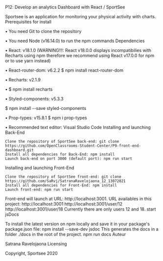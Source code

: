 P12: Develop an analytics Dashboard with React / SportSee

Sportsee is an application for monitoring your physical activity with charts.
Prerequisites for install

• You need Git to clone the repository

• You need Node (v16.14.0) to run the npm commands
Dependencies

• React: v18.1.0 (WARNING!!!: React v18.0.0 displays incompatibilies with Recharts using npm therefore we recommend using React v17.0.0 for npm or to use yarn instead)

• React-router-dom: v6.2.2 $ npm install react-router-dom

• Recharts: v2.1.9

• $ npm install recharts

• Styled-components: v5.3.3

$ npm install --save styled-components

• Prop-types: v15.8.1 $ npm i prop-types

• Recommended text editor: Visual Studio Code
Installing and launching Back-End

    Clone the repository of SportSee back-end: git clone https://github.com/OpenClassrooms-Student-Center/P9-front-end-dashboard.git
    Install all dependencies for Back-End: npm install
    Launch back-end on port 3000 (default port): npm run start

Installing and launching Front-End

    Clone the repository of SportSee front-end: git clone https://github.com/SaRvj/SatranaRavelojaona_12_13072021
    Install all dependencies for Front-End: npm install
    Launch front-end: npm run start

Front-end will launch at URL: http://localhost:3001. URL availables in this project: http://localhost:3001 http://localhost:3001/user/12 http://localhost:3001/user/18 Currently there are only users 12 and 18.
start jsDocs

To install the latest version on npm locally and save it in your package's package.json file: npm install --save-dev jsdoc This generates the docs in a folder ./docs in the root of the project. npm run docs
Auteur

Satrana Ravelojaona
Licensing

Copyright, Sportsee 2020
